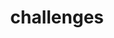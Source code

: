 ---
layout: page
title: challenges
nav: true
nav_order: 6
dropdown: true
children: 
    - title: CROWN
      permalink: /#
    - title: TopCoW
      permalink: /#
---